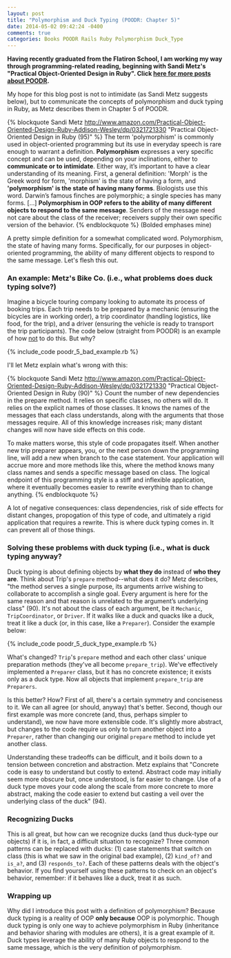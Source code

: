 ```yaml
---
layout: post
title: "Polymorphism and Duck Typing (POODR: Chapter 5)"
date: 2014-05-02 09:42:24 -0400
comments: true
categories: Books POODR Rails Ruby Polymorphism Duck_Type
---
```

<strong>Having recently graduated from the Flatiron School, I am working my way through programming-related reading, beginning with Sandi Metz's "Practical Object-Oriented Design in Ruby". Click <a href="/blog/categories/POODR/">here for more posts about POODR</a>.</strong>

My hope for this blog post is not to intimidate (as Sandi Metz suggests below), but to communicate the concepts of polymorphism and duck typing in Ruby, as Metz describes them in Chapter 5 of POODR.

{% blockquote Sandi Metz http://www.amazon.com/Practical-Object-Oriented-Design-Ruby-Addison-Wesley/dp/0321721330  "Practical Object-Oriented Design in Ruby (95)"  %}
The term 'polymorphism' is commonly used in object-oriented programming
but its use in everyday speech is rare enough to warrant a definition. <strong>Polymorphism</strong> expresses a very specific concept and can be used,
depending on your inclinations, either to <strong>communicate or to intimidate</strong>.
Either way, it’s important to have a clear understanding of its meaning. First, a general definition: 'Morph' is the Greek word for form, 'morphism' is the state of having a form, and <strong>'polymorphism' is the state of having many forms</strong>. Biologists use this word. Darwin’s famous finches are polymorphic; a single species has many forms. [...] <strong>Polymorphism in OOP refers to the ability of many different objects to respond to the same message</strong>. Senders of the message need not care about the class of the receiver; receivers supply their own specific version of the behavior.
{% endblockquote %}
(Bolded emphases mine)

<!--more-->

A pretty simple definition for a somewhat complicated word. Polymorphism, the state of having many forms. Specifically, for our purposes in object-oriented programming, the ability of many different objects to respond to the same message. Let's flesh this out.

<h3>An example: Metz's Bike Co. (i.e., what problems does duck typing solve?)</h3>

Imagine a bicycle touring company looking to automate its process of booking trips. Each trip needs to be prepared by a mechanic (ensuring the bicycles are in working order), a trip coordinator (handling logistics, like food, for the trip), and a driver (ensuring the vehicle is ready to transport the trip participants). The code below (straight from POODR) is an example of how <u>not</u> to do this. But why?

{% include_code poodr_5_bad_example.rb %}

I'll let Metz explain what's wrong with this:

{% blockquote Sandi Metz http://www.amazon.com/Practical-Object-Oriented-Design-Ruby-Addison-Wesley/dp/0321721330  "Practical Object-Oriented Design in Ruby (90)"  %}
Count the number of new dependencies in the prepare method. It relies on specific classes, no others will do. It relies on the explicit names of those classes. It knows the names of the messages that each class understands, along with the arguments that those messages require. All of this knowledge increases risk; many distant changes will now have side effects on this code.

To make matters worse, this style of code propagates itself. When another new trip preparer appears, you, or the next person down the programming line, will add a new when branch to the case statement. Your application will accrue more and more methods like this, where the method knows many class names and sends a specific message based on class. The logical endpoint of this programming style is a stiff and inflexible application, where it eventually becomes easier to rewrite everything than to change anything.
{% endblockquote %}

A lot of negative consequences: class dependencies, risk of side effects for distant changes, propogation of this type of code, and ultimately a rigid application that requires a rewrite. This is where duck typing comes in. It can prevent all of those things.

<h3>Solving these problems with duck typing (i.e., what is duck typing anyway?</h3>
Duck typing is about defining objects by <strong>what they do</strong> instead of <strong>who they are</strong>. Think about Trip's <code>prepare</code> method--what does it do? Metz describes, "the method serves a single purpose, its arguments arrive wishing to collaborate to accomplish a single goal. Every argument is here for the same reason and that reason is unrelated to the argument’s underlying class" (90). It's not about the class of each argument, be it <code>Mechanic</code>, <code>TripCoordinator</code>, or <code>Driver</code>. If it walks like a duck and quacks like a duck, treat it like a duck (or, in this case, like a <code>Preparer</code>). Consider the example below:

{% include_code poodr_5_duck_type_example.rb %}

What's changed? <code>Trip</code>'s <code>prepare</code> method and each other class' unique preparation methods (they've all become <code>prepare_trip</code>). We've effectively implemented a <code>Preparer</code> class, but it has no concrete existence; it exists only as a duck type. Now all objects that implement <code>prepare_trip</code> are <code>Preparers</code>.

Is this better? How? First of all, there's a certain symmetry and conciseness to it. We can all agree (or should, anyway) that's better. Second, though our first example was more concrete (and, thus, perhaps simpler to understand), we now have more extensible code. It's slightly more abstract, but changes to the code require us only to turn another object into a <code>Preparer</code>, rather than changing our original <code>prepare</code> method to include yet another class.

Understanding these tradeoffs can be difficult, and it boils down to a tension between concretion and abstraction. Metz explains that "Concrete code is easy to understand but costly to extend. Abstract code may initially seem more obscure but, once understood, is far easier to change. Use of a duck type moves your code along the scale from more
concrete to more abstract, making the code easier to extend but casting a veil over the
underlying class of the duck" (94).

<h3>Recognizing Ducks</h3>
This is all great, but how can we recognize ducks (and thus duck-type our objects) if it is, in fact, a difficult situation to recognize? Three common patterns can be replaced with ducks: (1) case statements that switch on class (this is what we saw in the original bad example), (2) <code>kind_of?</code> and <code>is_a?</code>, and (3) <code>responds_to?</code>. Each of these patterns deals with the object's behavior. If you find yourself using these patterns to check on an object's behavior, remember: if it behaves like a duck, treat it as such.

<h3>Wrapping up</h3>
Why did I introduce this post with a definition of polymorphism? Because duck typing is a reality of OOP <strong>only because</strong> OOP is polymorphic. Though duck typing is only one way to achieve polymorphism in Ruby (inheritance and behavior sharing with modules are others), it is a great example of it. Duck types leverage the ability of many Ruby objects to respond to the same message, which is the very definition of polymorphism.